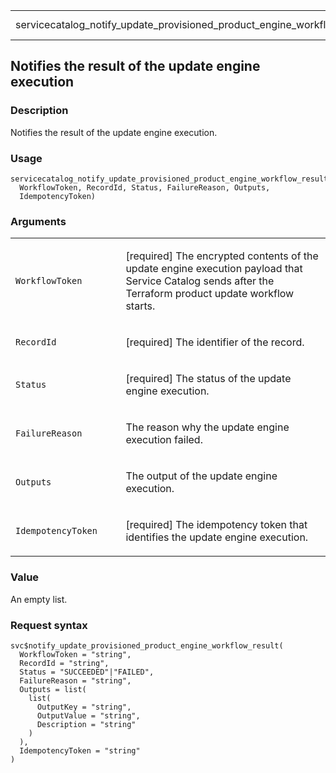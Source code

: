 <table style="width: 100%;">
<tbody>
<tr class="odd">
<td>servicecatalog_notify_update_provisioned_product_engine_workflow_result</td>
<td style="text-align: right;">R Documentation</td>
</tr>
</tbody>
</table>

## Notifies the result of the update engine execution

### Description

Notifies the result of the update engine execution.

### Usage

    servicecatalog_notify_update_provisioned_product_engine_workflow_result(
      WorkflowToken, RecordId, Status, FailureReason, Outputs,
      IdempotencyToken)

### Arguments

<table>
<colgroup>
<col style="width: 35%" />
<col style="width: 65%" />
</colgroup>
<tbody>
<tr class="odd">
<td><code
id="servicecatalog_notify_update_provisioned_product_engine_workflow_result_:_WorkflowToken">WorkflowToken</code></td>
<td><p>[required] The encrypted contents of the update engine execution
payload that Service Catalog sends after the Terraform product update
workflow starts.</p></td>
</tr>
<tr class="even">
<td><code
id="servicecatalog_notify_update_provisioned_product_engine_workflow_result_:_RecordId">RecordId</code></td>
<td><p>[required] The identifier of the record.</p></td>
</tr>
<tr class="odd">
<td><code
id="servicecatalog_notify_update_provisioned_product_engine_workflow_result_:_Status">Status</code></td>
<td><p>[required] The status of the update engine execution.</p></td>
</tr>
<tr class="even">
<td><code
id="servicecatalog_notify_update_provisioned_product_engine_workflow_result_:_FailureReason">FailureReason</code></td>
<td><p>The reason why the update engine execution failed.</p></td>
</tr>
<tr class="odd">
<td><code
id="servicecatalog_notify_update_provisioned_product_engine_workflow_result_:_Outputs">Outputs</code></td>
<td><p>The output of the update engine execution.</p></td>
</tr>
<tr class="even">
<td><code
id="servicecatalog_notify_update_provisioned_product_engine_workflow_result_:_IdempotencyToken">IdempotencyToken</code></td>
<td><p>[required] The idempotency token that identifies the update
engine execution.</p></td>
</tr>
</tbody>
</table>

### Value

An empty list.

### Request syntax

    svc$notify_update_provisioned_product_engine_workflow_result(
      WorkflowToken = "string",
      RecordId = "string",
      Status = "SUCCEEDED"|"FAILED",
      FailureReason = "string",
      Outputs = list(
        list(
          OutputKey = "string",
          OutputValue = "string",
          Description = "string"
        )
      ),
      IdempotencyToken = "string"
    )

